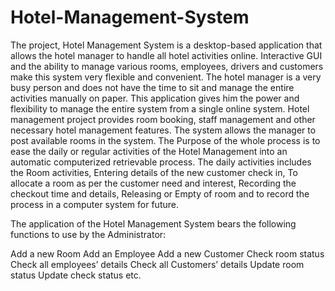 # Hotel-Management-System

The project, Hotel Management System is a desktop-based application that allows the hotel manager to handle all hotel activities online. Interactive GUI and the ability to manage various rooms, employees, drivers and customers make this system very flexible and convenient. The hotel manager is a very busy person and does not have the time to sit and manage the entire activities manually on paper. This application gives him the power and flexibility to manage the entire system from a single online system. Hotel management project provides room booking, staff management and other necessary hotel management features. The system allows the manager to post available rooms in the system.
The Purpose of the whole process is to ease the daily or regular activities of the Hotel Management into an automatic computerized retrievable process. The daily activities includes the Room activities, Entering details of the new customer check in, To allocate a room as per the customer need and interest, Recording the checkout time and details, Releasing or Empty of room and to record the process in a computer system for future.


The application of the Hotel Management System bears the following functions to use by the Administrator:

Add a new Room
Add an Employee
Add a new Customer
Check room status
Check all employees’ details
Check all Customers’ details
Update room status
Update check status etc.
